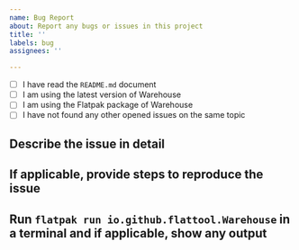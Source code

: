 ```yaml
---
name: Bug Report
about: Report any bugs or issues in this project
title: ''
labels: bug
assignees: ''

---
```


- [ ] I have read the `README.md` document
- [ ] I am using the latest version of Warehouse
- [ ] I am using the Flatpak package of Warehouse
- [ ] I have not found any other opened issues on the same topic

## Describe the issue in detail

## If applicable, provide steps to reproduce the issue

## Run `flatpak run io.github.flattool.Warehouse` in a terminal and if applicable, show any output
